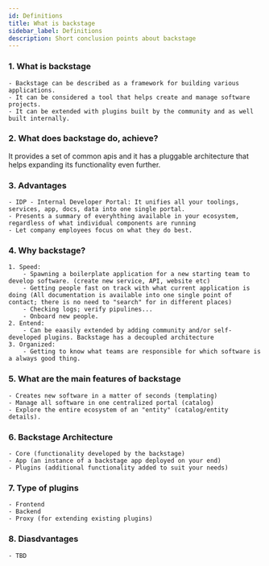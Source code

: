 ```yaml
---
id: Definitions
title: What is backstage
sidebar_label: Definitions
description: Short conclusion points about backstage
---
```


### 1. What is backstage
    - Backstage can be described as a framework for building various applications.
    - It can be considered a tool that helps create and manage software projects.
    - It can be extended with plugins built by the community and as well built internally.
### 2. What does backstage do, achieve?
It provides a set of common apis and it has a pluggable architecture that helps expanding its functionality even further.
### 3. Advantages
    - IDP - Internal Developer Portal: It unifies all your toolings, services, app, docs, data into one single portal.
    - Presents a summary of everyhthing available in your ecosystem, regardless of what individual components are running
    - Let company employees focus on what they do best.

### 4. Why backstage?
    1. Speed:
        - Spawning a boilerplate application for a new starting team to develop software. (create new service, API, website etc)
        - Getting people fast on track with what current application is doing (All documentation is available into one single point of contact; there is no need to "search" for in different places)
        - Checking logs; verify pipulines...
        - Onboard new people.
    2. Entend:
        - Can be eaasily extended by adding community and/or self-developed plugins. Backstage has a decoupled architecture
    3. Organized:
        - Getting to know what teams are responsible for which software is a always good thing.

### 5. What are the main features of backstage
    - Creates new software in a matter of seconds (templating)
    - Manage all software in one centralized portal (catalog)
    - Explore the entire ecosystem of an "entity" (catalog/entity details).

### 6. Backstage Architecture
    - Core (functionality developed by the backstage)
    - App (an instance of a backstage app deployed on your end)
    - Plugins (additional functionality added to suit your needs)

### 7. Type of plugins
    - Frontend
    - Backend
    - Proxy (for extending existing plugins)

### 8. Diasdvantages
    - TBD


